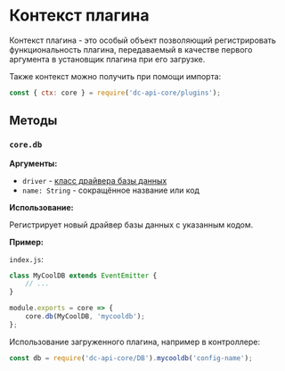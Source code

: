 # Контекст плагина

Контекст плагина - это особый объект позволяющий регистрировать функциональность плагина,
передаваемый в качестве первого аргумента в установщик плагина при его загрузке.

Также контекст можно получить при помощи импорта:

```js
const { ctx: core } = require('dc-api-core/plugins');
```

## Методы

### `core.db`

**Аргументы:**

* `driver` - [класс драйвера базы данных](./database-driver.html)
* `name: String` - сокращённое название или код

**Использование:**

Регистрирует новый драйвер базы данных с указанным кодом.

**Пример:**

`index.js`:

```js
class MyCoolDB extends EventEmitter {
    // ...
}

module.exports = core => {
    core.db(MyCoolDB, 'mycooldb');
};
```

Использование загруженного плагина, например в контроллере:

```js
const db = require('dc-api-core/DB').mycooldb('config-name');
```
